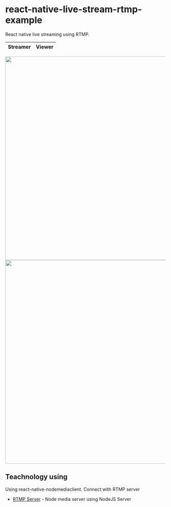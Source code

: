 # react-native-live-stream-rtmp-example

React native live streaming using RTMP.

| Streamer | Viewer |
| :------: | :----: |


<img src="https://raw.githubusercontent.com/sieuhuflit/react-native-live-stream-rtmp-example/master/streamer.gif" width="960" height="640" />
<img src="https://raw.githubusercontent.com/sieuhuflit/react-native-live-stream-rtmp-example/master/viewer.gif" width="960" height="640" />

## Teachnology using

Using react-native-nodemediaclient. Connect with RTMP server

- [RTMP Server](https://github.com/sieuhuflit/live-tream-rtmp-server) - Node media server using NodeJS
  Server
